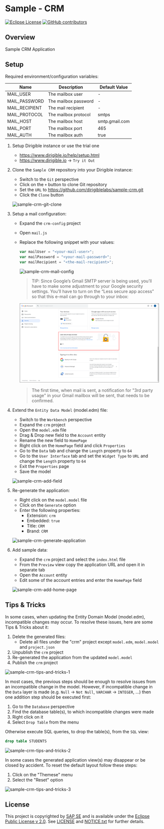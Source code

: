 # Sample - CRM

[![Eclipse License](http://img.shields.io/badge/license-Eclipse-brightgreen.svg)](LICENSE)
[![GitHub contributors](https://img.shields.io/github/contributors/dirigiblelabs/sample-crm.svg)](https://github.com/dirigiblelabs/sample-crm/graphs/contributors)

## Overview

Sample CRM Application

## Setup

Required environment/configuration variables:

|      Name      |     Description       | Default Value  |
|----------------|-----------------------|----------------|
| MAIL_USER      | The mailbox user      |       -        |
| MAIL_PASSWORD  | The mailbox password  |       -        |
| MAIL_RECIPIENT | The mail recipient    |       -        |
| MAIL_PROTOCOL  | The mailbox protocol  |     smtps      |
| MAIL_HOST      | The mailbox host      | smtp.gmail.com |
| MAIL_PORT      | The mailbox port      |      465       |
| MAIL_AUTH      | The mailbox auth      |      true      |

1. Setup Dirigible instance or use the trial one
    - https://www.dirigible.io/help/setup.html
    - https://www.dirigible.io -> `Try it Out`
1. Clone the `Sample CRM` repository into your Dirigible instance:
    - Switch to the `Git` perspective
    - Click on the `+` button to clone Git repository
    - Set the `URL` to https://github.com/dirigiblelabs/sample-crm.git
    - Click the `Clone` button

    ![sample-crm-git-clone](https://github.com/dirigiblelabs/sample-crm/blob/master/docs/1-sample-crm-git-clone.gif)

1. Setup a mail configuration:
    - Expand the `crm-config` project
    - Open `mail.js`
    - Replace the following snippet with your values:
        ```javascript
        var mailUser = "<your-mail-user>";
        var mailPassword = "<your-mail-password>";
        var mailRecipient = "<the-mail-recipient>";
        ```

        ![sample-crm-mail-config](https://github.com/dirigiblelabs/sample-crm/blob/master/docs/8-sample-crm-mail-config.gif)

        > TIP: Since Google’s Gmail SMTP server is being used, you’ll have to make some adjustment to your Google security settings. You’ll have to turn on the “Less secure app access” so that this e-mail can go through to your inbox:

        ![google_security_settings_border](https://github.com/dirigiblelabs/sample-crm/blob/master/docs/google_security_settings_border.png)

        > The first time, when mail is sent, a notification for "3rd party usage" in your Gmail mailbox will be sent, that needs to be confirmed.

1. Extend the `Entity Data Model` (model.edm) file:
    - Switch to the `Workbench` perspective
    - Expand the `crm` project
    - Open the `model.edm` file
    - Drag & Drop new field to the `Account` entity
    - Rename the new field to `HomePage`
    - Right click on the `HomePage` field and click `Properties`
    - Go to the `Data` tab and change the `Length` property to `64`
    - Go to the `User Interface` tab and set the `Widget Type` to `URL` and change the `Length` property to `64`
    - Exit the `Properties` page
    - Save the model

    ![sample-crm-add-field](https://github.com/dirigiblelabs/sample-crm/blob/master/docs/2-sample-crm-add-field.gif)

1. Re-generate the application:
    - Right click on the `model.model` file
    - Click on the `Generate` option
    - Enter the following properties:
        - Extension: `crm`
        - Embedded: `true`
        - Title: `CRM`
        - Brand: `CRM`

    ![sample-crm-generate-application](https://github.com/dirigiblelabs/sample-crm/blob/master/docs/3-sample-crm-generate-application.gif)

1. Add sample data:
    - Expand the `crm` project and select the `index.html` file
    - From the `Preview` view copy the application URL and open it in separate tab
    - Open the `Account` entity
    - Edit some of the account entries and enter the `HomePage` field

    ![sample-crm-add-home-page](https://github.com/dirigiblelabs/sample-crm/blob/master/docs/4-sample-crm-add-home-page.gif)

## Tips & Tricks

In some cases, when updating the Entity Domain Model (model.edm), incompatible changes may occur. To resolve these issues, here are some Tips & Tricks about it:

1. Delete the generated files:
   - Delete all files under the "crm" project except `model.edm`, `model.model` and `project.json`
1. Unpublish the `crm` project
1. Re-generated the application from the updated `model.model`
1. Publish the `crm` project

![sample-crm-tips-and-tricks-1](https://github.com/dirigiblelabs/sample-crm/blob/master/docs/5-sample-crm-tips-and-tricks-1.gif)

In most cases, the previous steps should be enough to resolve issues from an incompatible change in the model. However, if incompatible change in the `Data` layer is made (e.g. `Null` -> `Not Null`, `VARCHAR` -> `INTEGER`, ...) then one addition step should be executed first:

1. Go to the `Database` perspective
1. Find the database table(s), to which incompatible changes were made
1. Right click on it
1. Select `Drop Table` from the menu

Otherwise execute SQL queries, to drop the table(s), from the `SQL` view:

```sql
drop table STUDENTS
```

![sample-crm-tips-and-tricks-2](https://github.com/dirigiblelabs/sample-crm/blob/master/docs/6-sample-crm-tips-and-tricks-2.gif)

In some cases the generated application view(s) may disappear or be closed by accident. To reset the default layout follow these steps:

1. Click on the "Themese" menu
1. Select the "Reset" option

![sample-crm-tips-and-tricks-3](https://github.com/dirigiblelabs/sample-crm/blob/master/docs/7-sample-crm-tips-and-tricks-3.gif)

## License

This project is copyrighted by [SAP SE](http://www.sap.com/) and is available under the [Eclipse Public License v 2.0](https://www.eclipse.org/legal/epl-v20.html). See [LICENSE](LICENSE) and [NOTICE.txt](NOTICE.txt) for further details.
